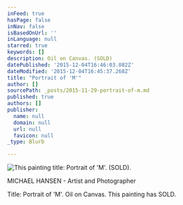 ```yaml
---
inFeed: true
hasPage: false
inNav: false
isBasedOnUrl: ''
inLanguage: null
starred: true
keywords: []
description: Oil on Canvas. (SOLD)
datePublished: '2015-12-04T16:46:03.082Z'
dateModified: '2015-12-04T16:45:37.268Z'
title: "Portrait of 'M'"
author: []
sourcePath: _posts/2015-11-29-portrait-of-m.md
published: true
authors: []
publisher:
  name: null
  domain: null
  url: null
  favicon: null
_type: Blurb

---
```

![This painting title:  Portrait of 'M'.  (SOLD).](https://the-grid-user-content.s3-us-west-2.amazonaws.com/f990b5a7-9f03-4268-8f6d-de0a7412dde6.jpg)

MICHAEL HANSEN - Artist and Photographer

Title:  Portrait of 'M'.  Oil on Canvas.  This painting has SOLD.